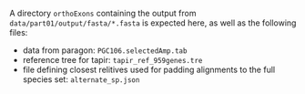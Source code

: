 A directory `orthoExons` containing the output from `data/part01/output/fasta/*.fasta` is expected here, as well as the following files:

 - data from paragon: `PGC106.selectedAmp.tab`
 - reference tree for tapir: `tapir_ref_959genes.tre`
 - file defining closest relitives used for padding alignments to the full species set: `alternate_sp.json`
